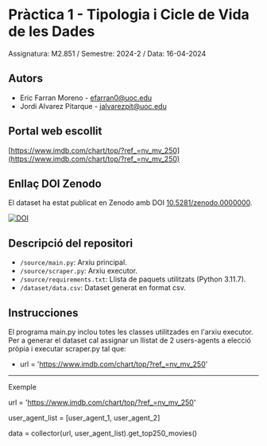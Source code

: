 # Pràctica 1 - Tipologia i Cicle de Vida de les Dades

Assignatura: M2.851 / Semestre: 2024-2 / Data: 16-04-2024

## Autors
  * Eric Farran Moreno - [efarran0@uoc.edu](efarran0@uoc.edu)
  * Jordi Alvarez Pitarque - [jalvarezpit@uoc.edu](jalvarezpit@uoc.edu)

## Portal web escollit
[https://www.imdb.com/chart/top/?ref_=nv_mv_250](https://www.imdb.com/chart/top/?ref_=nv_mv_250)

## Enllaç DOI Zenodo
El dataset ha estat publicat en Zenodo amb DOI [10.5281/zenodo.0000000](https://doi.org/10.5281/zenodo.0000000).

[![DOI](https://zenodo.org/badge/DOI/10.5281/zenodo.0000000.svg)](https://doi.org/10.5281/zenodo.0000000)

## Descripció del repositori
  * `/source/main.py`: Arxiu principal.
  * `/source/scraper.py`: Arxiu executor.
  * `/source/requirements.txt`: Llista de paquets utilitzats (Python 3.11.7).
  * `/dataset/data.csv`: Dataset generat en format csv.

## Instrucciones
El programa main.py inclou totes les classes utilitzades en l'arxiu executor.
Per a generar el dataset cal assignar un llistat de 2 users-agents a elecció pròpia i executar scraper.py tal que:
  * url = 'https://www.imdb.com/chart/top/?ref_=nv_mv_250'

***
Exemple

url = 'https://www.imdb.com/chart/top/?ref_=nv_mv_250'

user_agent_list = [user_agent_1, user_agent_2]

data = collector(url,
                 user_agent_list).get_top250_movies()
